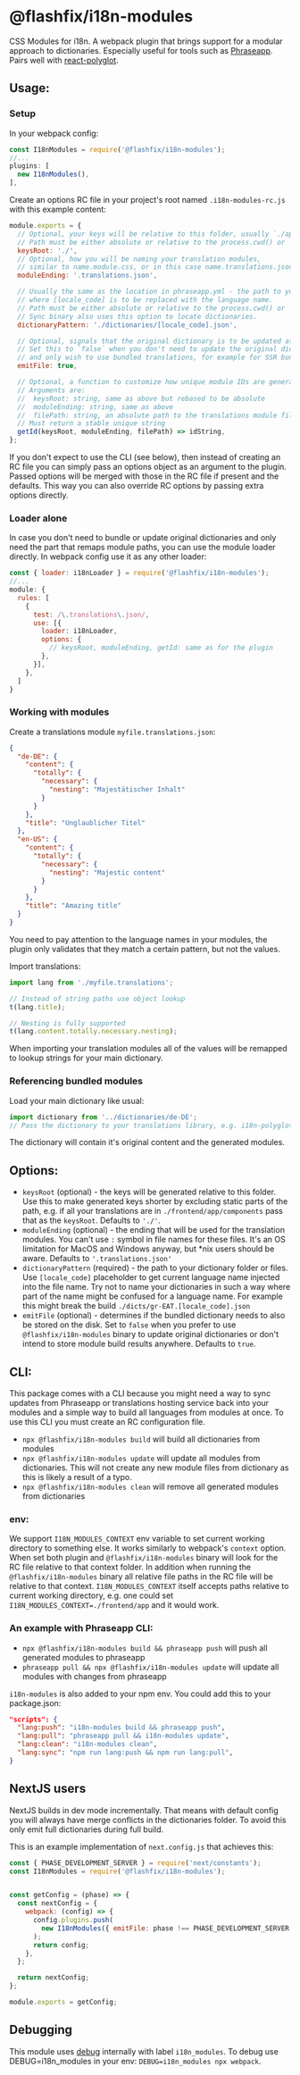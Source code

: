@flashfix/i18n-modules
============

CSS Modules for i18n. A webpack plugin that brings support for a modular approach to dictionaries. Especially useful for tools such as [Phraseapp](https://phrase.com). Pairs well with [react-polyglot](https://github.com/flashfixapp/react-polyglot).

## Usage:

### Setup
In your webpack config:
```javascript
const I18nModules = require('@flashfix/i18n-modules');
//...
plugins: [
  new I18nModules(),
],
```

Create an options RC file in your project's root named `.i18n-modules-rc.js` with this example content:
```javascript
module.exports = {
  // Optional, your keys will be relative to this folder, usually `./app` or `./client`.
  // Path must be either absolute or relative to the process.cwd() or `context` option passed to webpack.
  keysRoot: './',
  // Optional, how you will be naming your translation modules,
  // similar to name.module.css, or in this case name.translations.json
  moduleEnding: '.translations.json',

  // Usually the same as the location in phraseapp.yml - the path to your dictionary folder or files
  // where [locale_code] is to be replaced with the language name.
  // Path must be either absolute or relative to the process.cwd() or `context` option passed to webpack.
  // Sync binary also uses this option to locate dictionaries.
  dictionaryPattern: './dictionaries/[locale_code].json',

  // Optional, signals that the original dictionary is to be updated at the end of modules bundling, defaults to `true`.
  // Set this to `false` when you don't need to update the original dictionary
  // and only wish to use bundled translations, for example for SSR bundle build.
  emitFile: true,

  // Optional, a function to customize how unique module IDs are generated
  // Arguments are:
  //  keysRoot: string, same as above but rebased to be absolute
  //  moduleEnding: string, same as above
  //  filePath: string, an absolute path to the translations module file
  // Must return a stable unique string
  getId(keysRoot, moduleEnding, filePath) => idString,
};
```

If you don't expect to use the CLI (see below), then instead of creating an RC file you
can simply pass an options object as an argument to the plugin. Passed options will be
merged with those in the RC file if present and the defaults. This way you can also
override RC options by passing extra options directly.

### Loader alone

In case you don't need to bundle or update original dictionaries and only need the part
that remaps module paths, you can use the module loader directly. In webpack config use it
as any other loader:

```javascript
const { loader: i18nLoader } = require('@flashfix/i18n-modules');
//...
module: {
  rules: [
    {
      test: /\.translations\.json/,
      use: [{
        loader: i18nLoader,
        options: {
          // keysRoot, moduleEnding, getId: same as for the plugin
        },
      }],
    },
  ]
}
```

### Working with modules
Create a translations module `myfile.translations.json`:
```json
{
  "de-DE": {
    "content": {
      "totally": {
        "necessary": {
          "nesting": "Majestätischer Inhalt"
        }
      }
    },
    "title": "Unglaublicher Titel"
  },
  "en-US": {
    "content": {
      "totally": {
        "necessary": {
          "nesting": "Majestic content"
        }
      }
    },
    "title": "Amazing title"
  }
}
```
You need to pay attention to the language names in your modules,
the plugin only validates that they match a certain pattern, but not the values.

Import translations:
```javascript
import lang from './myfile.translations';

// Instead of string paths use object lookup
t(lang.title);

// Nesting is fully supported
t(lang.content.totally.necessary.nesting);
```

When importing your translation modules all of the values will be remapped to lookup strings for your main dictionary.

### Referencing bundled modules
Load your main dictionary like usual:
```javascript
import dictionary from '../dictionaries/de-DE';
// Pass the dictionary to your translations library, e.g. i18n-polyglot.
```

The dictionary will contain it's original content and the generated modules.

## Options:

 - `keysRoot` (optional) - the keys will be generated relative to this folder. Use this to make generated keys shorter by excluding static parts of the path, e.g. if all your translations are in `./frontend/app/components` pass that as the `keysRoot`. Defaults to `'./'`.
 - `moduleEnding` (optional) - the ending that will be used for the translation modules. You can't use `:` symbol in file names for these files. It's an OS limitation for MacOS and Windows anyway, but \*nix users should be aware. Defaults to `'.translations.json'`
 - `dictionaryPattern` (required) - the path to your dictionary folder or files. Use `[locale_code]` placeholder to get current language name injected into the file name. Try not to name your dictionaries in such a way where part of the name might be confused for a language name. For example this might break the build `./dicts/gr-EAT.[locale_code].json`
 - `emitFile` (optional) - determines if the bundled dictionary needs to also be stored on the disk. Set to `false` when you prefer to use `@flashfix/i18n-modules` binary to update original dictionaries or don't intend to store module build results anywhere. Defaults to `true`.

## CLI:

This package comes with a CLI because you might need a way to sync updates from Phraseapp or translations hosting service back into your modules and a simple way to build all languages from modules at once. To use this CLI you must create an RC configuration file.

 - `npx @flashfix/i18n-modules build` will build all dictionaries from modules
 - `npx @flashfix/i18n-modules update` will update all modules from dictionaries. This will not create any new module files from dictionary as this is likely a result of a typo.
 - `npx @flashfix/i18n-modules clean` will remove all generated modules from dictionaries

### env:

We support `I18N_MODULES_CONTEXT` env variable to set current working directory to something else. It works similarly to webpack's `context` option. When set both plugin and `@flashfix/i18n-modules` binary will look for the RC file relative to that context folder. In addition when running the `@flashfix/i18n-modules` binary all relative file paths in the RC file will be relative to that context. `I18N_MODULES_CONTEXT` itself accepts paths relative to current working directory, e.g. one could set `I18N_MODULES_CONTEXT=./frontend/app` and it would work.

### An example with Phraseapp CLI:

 - `npx @flashfix/i18n-modules build && phraseapp push` will push all generated modules to phraseapp
 - `phraseapp pull && npx @flashfix/i18n-modules update` will update all modules with changes from phraseapp

`i18n-modules` is also added to your npm env. You could add this to your package.json:
```json
"scripts": {
  "lang:push": "i18n-modules build && phraseapp push",
  "lang:pull": "phraseapp pull && i18n-modules update",
  "lang:clean": "i18n-modules clean",
  "lang:sync": "npm run lang:push && npm run lang:pull",
}
```

## NextJS users

NextJS builds in dev mode incrementally. That means with default config you will always have merge conflicts in the dictionaries folder. To avoid this only emit full dictionaries during full build.

This is an example implementation of `next.config.js` that achieves this:

```javascript
const { PHASE_DEVELOPMENT_SERVER } = require('next/constants');
const I18nModules = require('@flashfix/i18n-modules');


const getConfig = (phase) => {
  const nextConfig = {
    webpack: (config) => {
      config.plugins.push(
        new I18nModules({ emitFile: phase !== PHASE_DEVELOPMENT_SERVER }),
      );
      return config;
    },
  };

  return nextConfig;
};

module.exports = getConfig;
```


## Debugging

This module uses [debug](https://github.com/visionmedia/debug) internally with label `i18n_modules`. To debug use DEBUG=i18n_modules in your env: `DEBUG=i18n_modules npx webpack`.
